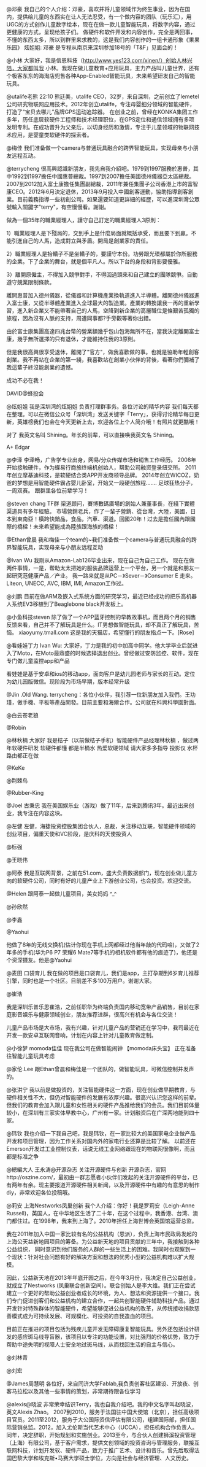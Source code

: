 @邓豪
我自己的个人介绍：邓豪，喜欢并将儿童领域作为终生事业，因为在国内，提供给儿童的东西实在让人无法忍受，有一个做内容的团队（玩乐汇），用UGC的方式创作儿童数字绘本，现在在做一款儿童智能玩具，将数字内容，通过更健康的方式，呈现给孩子们。
做硬件和软件开发和内容创作，完全是两回事，不懂的东西太多，所以到群里来求教的，这是我们内容创作的一组卡通形象《果果乐园》
炫姐姐: 邓豪 是专程从南京来深圳参加18号的「T&F」见面会的！


@小林
大家好，我是信恩科技（http://www.yes123.com/xinen/）创始人林兴陆，大家都叫我 小林。我现在做儿童教育+应用玩具，主力产品叫儿童世界，还有个极客东东的海淘店兜售各种App-Enabled智能玩具，未来希望研发自己的智能玩具。


@utalife老熊 22:10
熊廷美，utalife CEO，32岁，来自深圳，之前创立了lemetel公司研究物联网应用技术。2012年创立utalife，专注母婴细分领域的智能硬件，打造了“宝贝去哪儿”品牌GPS运动追踪器。
在创业之前，曾经在KONKA集团工作多年，历任底层软硬件工程师和技术经理职位，在GPS定位和通信领域拥有多项发明专利。在成功晋升为父亲后，以切身经历和激情，专注于儿童领域的物联网技术应用，是婴童类软硬件的探索者。


@梅佳
我们准备做一个camera与普通玩具融合的跨界智能玩具，实现母亲与小朋友远程互动。 



@terrycheng
很高興認識新朋友，我先自我介紹吧。1979到1997服務於惠普，其中1992到1997擔任中國惠普總裁。1997到2007擔任美國德州儀器亞太區總裁。2007到2012加入富士康擔任集團副總裁，2011年兼任集團子公司香港上市的富智康CEO。2012年6月決定退休，2013年9月投入中國創客運動，協助指導創客創業。目前義務指導一些初創公司。如果還要知道更詳細的經歷，可以進深圳灣公眾號輸入關鍵字"terry"，有空慢慢看。謝謝。

做為一個35年的職業經理人，謹守自己訂定的職業經理人3原則：

1）職業經理人是下殘局的，交到手上是什麼局面就概括承受，而且要下到贏。不能引進自己的人馬，造成對立與矛盾。開局是創業家的責任。

2）職業經理人是抬轎子不是坐轎子的，要謹守本份。功勞跟光環都屬於你所服務的企業。下了企業的舞台，就是個平凡人。所以下台的身段和背影要優雅。

3）離開原僱主，不得加入競爭對手，不得回過頭來和自己建立的團隊競爭。自動遵守競業限制條款。

離開惠普加入德州儀器，從儀器和計算機產業換軌道進入半導體。離開德州儀器進入富士康，又從半導體產業進入全球最大的製造業。產業的轉換讓我一再的重新學習，進入新企業又不能帶著自己的人馬，空降到新企業的高層職位是條艱苦孤獨的旅程，因為沒有人脈的支持，周遭同事都?手旁觀等著你出錯。

由於富士康集團高達四兆台幣的營業額幾乎包山包海無所不在，當我決定離開富士康，幾乎無所選擇的只有退休，才能維持住我的3原則。

但是我很高興很享受退休，離開了"官方"，做我喜歡做的事。也就是協助年輕創客創業。我不再站在企業的第一綫，我喜歡站在創業小伙伴的背後，看著你們彌補了我這輩子終沒能創業的遺憾。

成功不必在我！



DAVID@蜂投会



@炫姐姐 
我是深圳湾的炫姐姐 负责打理群事务。各位讨论的精华内容 我们每天都在整理。可以在微信公众号「深圳湾」发送关键字「Terry」，获得讨论精华每日更新，英雄榜我们也会在今天更新上去，欢迎各位上个人简介哦！有照片就更酷哦！

对了 我英文名叫 Shining。年长的前辈，可以直接唤我英文名 Shining。


A+ Edgar



@李泽
李泽畅，广告学专业出身，网易/分众传媒市场和销售工作经历。 2008年开始接触硬件，作为蝶易行商旅终端机创始人，帮助公司融资登录纽交所。 2011年创立摩基迪科技，是软硬结合类APP开发商领导品牌。 2014年创立WICOZ，奶爸的梦想是用智能硬件霸占婴儿卧室，开始又一段硬创旅程....... 足球狂热分子，一周双赛。 跟群里各位前辈学习！


@steven chang
TF群 渠道顾问，賽博數碼廣場的創始人兼董事長，在綫下實體渠道具有多年經驗。
市場營銷老兵，作了一輩子營銷、從台灣，大陸，美國，日本到東南亞！橫跨快銷品，食品，汽車、渠道。回國20年！过去是擔任國內跟國際的橋樑！未來希望能成為陸族跟海族的橋樑！


@Ethan曾晨
我和梅佳一个team的~我们准备做一个camera与普通玩具融合的跨界智能玩具，实现母亲与小朋友远程互动 



@Ivan Wu 
我刚从Amazon-Lab126毕业出来，现在自己为自己工作。
现在在做两件事情，一是，帮助太太把她的服装品牌运营上一个平台，另一个就是和朋友一起研究范健康产品／产业。
我一路来就是从PC－》Sever－》Consumer E 走来。Liteon, UNECC, AVC, IBM, IMI, Amazon工作过。



@刘鹏
目前在做ARM及嵌入式系统方面的研究学习，最近已经成功的把乐高机器人系统EV3移植到了Beaglebone black开发板上。



@小鱼科技steven
除了做了一个APP蓝牙控制的早教故事机，而且两个月的销售反馈来看，自己并不了解玩具是什么。IT男想做智能玩具，却不真正了解玩具，苦恼。 
xiaoyumy.tmall.com 这是我的天猫店，希望懂行的朋友指点一下。[Rose] 



@看娃娃丁力 
Ivan Wu: 大家好，丁力是我的初中加高中同学。他大学毕业后就进入了Moto，在Moto最鼎盛的时候选择退出创业。曾经做过安防监控、软件，现在专门做儿童监控app和产品

看娃娃是基于安卓和ios的移动app，面向客户是幼儿园老师与家长的互动。定位为幼儿园版微信。现阶段为市场早期，版本经常升级



@Jin .Old Wang. 
terrycheng：各位小伙伴，我引荐一位新朋友加入我們。王功瑾，做手機、平板等產品開發。目前主要和海爾合作。公司就在科興科學園對面。



@白云苍老狼



@Robin 



@林秋楠 
大家好 我是桔子（以前做桔子手机）智能硬件产品经理林秋楠 ，做过两年软硬件研发 软硬件都懂 都是半桶水 热爱软硬领域 请大家多多指导
投影仪 水杯 路由都正在做



@KeKe



@荆棘鸟 



@Rubber-King 



@Joel 古秉忠 
我在美国娱乐业（游戏）做了11年，后来到腾讯3年。最近出来创业，我专注在内容这块。



@左健 
左健，海捷投资控股集团合伙人，总裁，关注移动互联，智能硬件领域的创业项目，偏重天使和VC阶段，是庆科的天使投资人 



@标强 



@王晓伟 



@阿泰
我是互联网背景，之前在51.com，盛大负责数据部门，现在创业做儿童方向的软硬件公司，同时有好的儿童产业上下游创业公司，也会投资。欢迎交流。 



@Helen
跟阿泰一起做儿童项目，美女妈妈 ^_^



@孙欣然



@李鑫



@Yaohui

他做了8年的无线交换机(估计你现在手机上网都经过他当年敲的代码哈)，又做了2年多的手机(华为P6 P7 荣耀6 Mate7等手机的相机软件都有他的痕迹了)，他还是个资深摄友。他是@Yaohui  



@麦田 口袋育儿
我在做的项目是口袋育儿，我们是app，主打孕期到6岁育儿推荐引擎，同时也是一个社区。目前差不多100万用户。谢谢大家。 



@崔浩

我是深圳乐普乐思崔浩，之前任职华为终端负责国内移动宽带产品销售，目前在家庭影音娱乐与健康领域创业，朋友推荐进群，很高兴有机会与各位交流！ 

儿童产品市场是大市场，我有兴趣，针对儿童产品的营销还在学习中，我司最近在开发一款安卓互联网音响，计划在内容上针对儿童教育做定制。 



@小徐梦  momoda佳佳
现在我公司在做智能闹钟 【momoda床头宝】 正在准备往智能儿童玩具考虑 



@家伦.Lee
跟Ethan曾晨和梅佳是一个团队的，做智能玩具，可微信控制并发声的。



@张洪宁
我以前是做投资的，关注智能硬件这一方面，现在创业做早期教育，与硬件相关性不大，但仍对智能硬件的发展有浓厚兴趣。很高兴认识您这样的前辈。但我们的教育会加入跟儿童和女性相关的硬件产品推给我们的会员。我们目前体量较小，在深圳有三家实体早教中心，广州有一家。计划融资后在广深两地能到四十家。 



@玮钦
我也介绍一下我自己吧，我是玮钦，在一家比较大的美国家电企业做产品开发和项目管理，因为工作关系对国内外的家电行业还算是比较了解。
以前还在Emerson开发过工业控制仪表，话说无线工业网络跟现在的物联网很像啊，而且都是标准之争



@總編大人 
王永涛@开源杂志 关注开源硬件与创新
开源杂志，官网http://oszine.com/，最初由一群志愿者小伙伴们发起的关注开源硬件的平台，已有两年有余。现主要报道开源硬件相关新闻，以及开源硬件中有趣的有意思的制作diy，非常欢迎各位投稿哦。



@莉安 上海Nestworks凤巢创新 
我个人介绍：你好！我是罗莉安（Leigh-Anne Russell)，英国人，在中华地区生活了二十年，在这个过程中，我香港、台湾、澳门都住过。在1998年，我来到上海了。2010年担任上海世博会英国馆运营总监。

我在2011年加入中国一家比较有名的公益机构（恩派），负责上海市民政局发起的上海公天益新地园项目的筹备。为公益新天地的项目贡献的三年中，我接触到各种公益组织， 同时意识到他们服务的人群的一些生活上的困难。我同时也观察到一个现状：针对社会问题有好的解决方案和想法的优秀小型的公益机构难以扩大规模。

因此，公益新天地在2013年年底开园之后，在今年3月份，我决定自己公益创业，就成立了Nestworks (凤巢联合创新空间）。联合创始人是李大维。我们正在尝试建立一个更好的帮助公益创业者成长的环境，为人、想法和资源提供一个接口。我们专门促进创客们和公益机构的建立合作，一起共创智能硬件辅助科技产品。通过开发针对特殊群体的智能硬件，希望能够促进公益机构的改革，从传统接收捐款慈善模式成为可持续发展、可规模化、可投资的自我造血的项目。

目前正在推进的项目包括为残疾儿童开发无障碍康复智能玩具。另外还包括设计研发的感应斑马线导盲器，该项目以专注的功能设置，对比强烈的价格优势，致力于帮助中途失明的视障人士安全地过斑马线，从而找回生活的自主与信心。


@刘林青



@刘宏



@James周慧明
各位好，来自同济大学Fablab,我负责创客社区建设、开放夜、创客马拉松以及其他一些事情的策划，非常期待跟各位学习



@alexis@晓波 
非常荣幸结识Terry，我也自我介绍吧。我的中文名字叫赵晓波，英文Alexis Zhao。
2007到2010，服务于法国驻中国大使馆（北京），担任高级项目官员。2011至2012，服务于大公国际资信评估有限公司，组建国际部，担任国际营销总监。2012，加入尤伦斯当代艺术中心（UCCA），担任机构合作负责人。
同年，决定辞职，开始规划和实施创业。2013至今，与合伙人创建狮溪投资管理（上海）有限公司，基于客户需求，提供文创领域的投资咨询与管理服务，联接互联网科技，计划开发软、硬件产品，致力于推广艺术、设计和音乐。曾先后取得法国巴黎大学和埃克斯•马赛大学硕士学位，方向是社会与经济管理、人文历史。